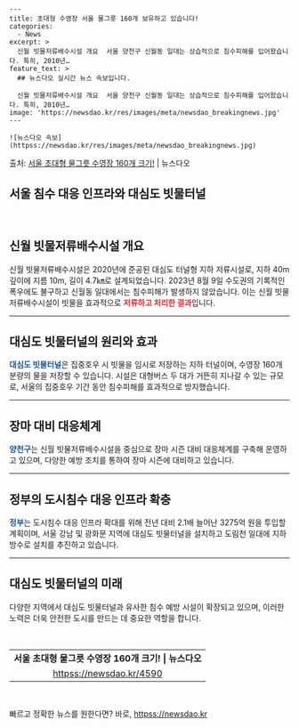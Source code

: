     ---
    title: 초대형 수영장 서울 물그릇 160개 보유하고 있습니다!
    categories:
      - News
    excerpt: >
      신월 빗물저류배수시설 개요  서울 양천구 신월동 일대는 상습적으로 침수피해를 입어왔습니다. 특히, 2010년…
    feature_text: >
      ## 뉴스다오 실시간 뉴스 속보입니다.
    
      신월 빗물저류배수시설 개요  서울 양천구 신월동 일대는 상습적으로 침수피해를 입어왔습니다. 특히, 2010년…
    image: 'https://newsdao.kr/res/images/meta/newsdao_breakingnews.jpg'
    ---
    
    ![뉴스다오 속보](httpss://newsdao.kr/res/images/meta/newsdao_breakingnews.jpg)

<p>출처: <a href="httpss://newsdao.kr/4590" rel="dofollow">서울 초대형 물그릇 수영장 160개 크기!</a> | 뉴스다오</p>

<h2>서울 침수 대응 인프라와 대심도 빗물터널</h2>
<p data-ke-size="size16">&nbsp;</p>
<h2 data-ke-size="size26">신월 빗물저류배수시설 개요</h2>
<p>신월 빗물저류배수시설은 2020년에 준공된 대심도 터널형 지하 저류시설로, 지하 40m 깊이에 지름 10m, 길이 4.7㎞로 설계되었습니다. 2023년 8월 9일 수도권의 기록적인 폭우에도 불구하고 신월동 일대에서는 침수피해가 발생하지 않았습니다. 이는 신월 빗물저류배수시설이 빗물을 효과적으로 <b><span style="color: #ee2323;">저류하고 처리한 결과</span></b>입니다.</p>
<hr>
<h2 data-ke-size="size26">대심도 빗물터널의 원리와 효과</h2>
<p><b><span style="color: #1a5490;">대심도 빗물터널</span></b>은 집중호우 시 빗물을 임시로 저장하는 지하 터널이며, 수영장 160개 분량의 물을 저장할 수 있습니다. 시설은 대형버스 두 대가 거뜬히 지나갈 수 있는 규모로, 서울의 집중호우 기간 동안 침수피해를 효과적으로 방지했습니다.</p>
<hr>
<h2 data-ke-size="size26">장마 대비 대응체계</h2>
<p><b><span style="color: #1a5490;">양천구</span></b>는 신월 빗물저류배수시설을 중심으로 장마 시즌 대비 대응체계를 구축해 운영하고 있으며, 다양한 예방 조치를 통하여 장마 시즌에 대비하고 있습니다.</p>
<hr>
<h2 data-ke-size="size26">정부의 도시침수 대응 인프라 확충</h2>
<p><b><span style="color: #1a5490;">정부</span></b>는 도시침수 대응 인프라 확대를 위해 전년 대비 2.1배 늘어난 3275억 원을 투입할 계획이며, 서울 강남 및 광화문 지역에 대심도 빗물터널을 설치하고 도림천 일대에 지하방수로 설치를 추진하고 있습니다.</p>
<hr>
<h2 data-ke-size="size26">대심도 빗물터널의 미래</h2>
<p>다양한 지역에서 대심도 빗물터널과 유사한 침수 예방 시설이 확장되고 있으며, 이러한 노력은 더욱 안전한 도시를 만드는 데 중요한 역할을 합니다.</p>
<p data-ke-size="size16">&nbsp;</p>
<table>
<tbody>
<tr>
<td style="text-align: center; height: 17px;"><b>서울 초대형 물그릇 수영장 160개 크기! | 뉴스다오</b></td>
</tr>
<tr>
<td style="text-align: center; height: 17px;"><a href="httpss://newsdao.kr/4590">httpss://newsdao.kr/4590</a></td>
</tr>
</tbody>
</table>
<p data-ke-size="size16">&nbsp;</p> 

빠르고 정확한 뉴스를 원한다면? 바로, <a href="httpss://newsdao.kr" rel="dofollow">httpss://newsdao.kr</a>


    